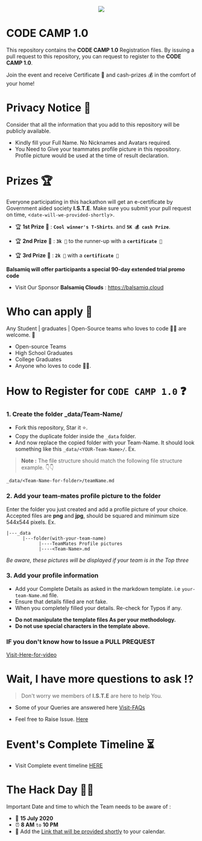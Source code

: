 
<p align="center">
      <img src="https://github.com/ISTESRMNCR/CODE-CAMP-1.0/blob/master/assets/CodeCampBanner.jpg" />
 </p>

# **CODE CAMP 1.0** 

This repository contains the **CODE CAMP 1.0** Registration files. By issuing a pull request to this repository, you can request to register to the **CODE CAMP 1.0**.

Join the event and receive Certificate 📜 and cash-prizes 💰 in the comfort of your home!


# **Privacy Notice** 👀

Consider that all the information that you add to this repository will be publicly available.

- Kindly fill your Full Name. No Nicknames and Avatars required.
- You Need to Give your teammates profile picture in this repository. Profile picture would be used at the time of result declaration.


# **Prizes** 🏆

Everyone participating in this hackathon will get an e-certificate by Government aided society **I.S.T.E**. Make sure you submit your pull request on time, <`date-will-we-provided-shortly`>.

- 🏆 **1st Prize** 🥇 : **`Cool winner's T-Shirts`**. and **`5K 💰 cash Prize`**. 

- 🏆 **2nd Prize** 🥈 : **`3k 💸`**  to the runner-up with a **`certificate 📜`**

- 🏆 **3rd Prize** 🥉 : **`2k 💸`** with a **`certificate 📜`**

**Balsamiq will offer participants a special 90-day extended trial promo code** 

- Visit Our Sponsor **Balsamiq Clouds** : https://balsamiq.cloud

# **Who can apply** 📝

Any Student | graduates | Open-Source teams who loves to code 👨‍💻 are welcome. 🙏

- Open-source Teams
- High School Graduates
- College Graduates
- Anyone who loves to code 👨‍💻.

# How to Register for **`CODE CAMP 1.0`** ❓ 

<!-- Replace `<Your-Team-Name>` with your GitHub username in this guide. -->

### 1. Create the folder _data/Team-Name/ 

- Fork this repository, Star it ⭐.
- Copy the duplicate folder inside the `_data` folder.
- And now replace the copied folder with your Team-Name. It should look something like this `_data/<YOUR-Team-Name>/`. Ex.

> **Note :** The file structure should match the following file structure example. 👇👇 

```
_data/<Team-Name-for-folder>/teamName.md
```

### 2. Add your team-mates profile picture to the folder

Enter the folder you just created and add a profile picture of your choice. Accepted files are **png** and **jpg**, should be squared and minimum size 544x544 pixels. Ex.


```
|---_data
      |---folder(with-your-team-name)
            |----TeamMates Profile pictures
            |----<Team-Name>.md
```

_Be aware, these pictures will be displayed if your team is in the Top three_

### 3. Add your profile information

- Add your Complete Details as asked in the markdown template. i.e `your-team-Name.md` file.
- Ensure that details filled are not fake.
- When you completely filled your details. Re-check for Typos if any.

* **Do not manipulate the template files As per your methodology.** 
* **Do not use special characters in the template above.**

### IF you don't know how to Issue a PULL PREQUEST

 [Visit-Here-for-video](https://github.com/)

# **Wait, I have more questions to ask** ⁉

  > Don't worry we members of **I.S.T.E** are here to help You.

- Some of your Queries are answered here [Visit-FAQs](https://github.com/ISTESRMNCR/CODE-CAMP-2020/blob/master/Hack-Info/My-Query.md)

- Feel free to Raise Issue. [Here](https://github.com/ISTESRMNCR/CODE-CAMP-2020/issues)

# **Event's Complete Timeline** ⏳

- Visit Complete event timeline [HERE](https://github.com/ISTESRMNCR/CODE-CAMP-2020/blob/master/Hack-Info/Time-Line.md)

# The Hack Day 👨‍💻

  Important Date and time to which the Team needs to be aware of :

- 📆 **15 July 2020** 
- ⏰ **8 AM** `to` **10 PM**
- 📎 Add the [Link that will be provided shortly](Google-Calend_link) to your calendar.
